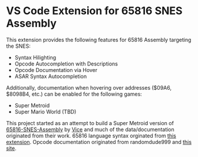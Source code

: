 # VS Code Extension for 65816 SNES Assembly

This extension provides the following features for 65816 Assembly targeting the SNES:
- Syntax Hilighting
- Opcode Autocompletion with Descriptions
- Opcode Documentation via Hover
- ASAR Syntax Autocompletion

Additionally, documentation when hovering over addresses ($09A6, $8098B4, etc.) can be enabled for the following games:
- Super Metroid
- Super Mario World (TBD)

This project started as an attempt to build a Super Metroid version of [65816-SNES-Assembly](https://github.com/vicerust/65816-SNES-Assembly) by [Vice](https://github.com/vicerust) and much of the data/documentation originated from their work. 65816 language syntax orginated from [this extension](https://marketplace.visualstudio.com/items?itemName=joshneta.65816-assembly&ssr=false). Opcode documentation originated from randomdude999 and [this site](https://media.smwcentral.net/randomdude999/snes_references/65C816_opcodes.html).